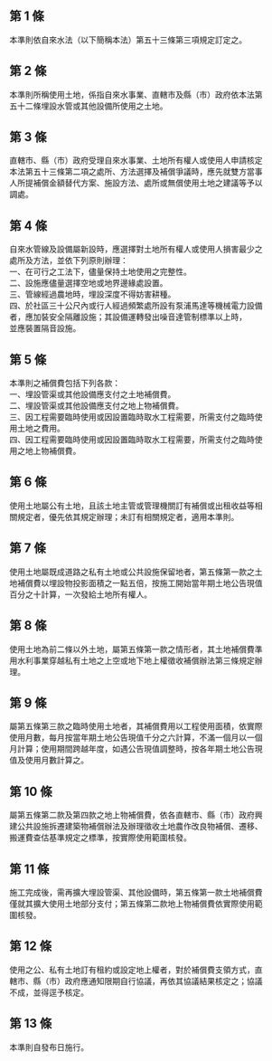 第 1 條
-------
本準則依自來水法（以下簡稱本法）第五十三條第三項規定訂定之。

第 2 條
-------
本準則所稱使用土地，係指自來水事業、直轄市及縣（市）政府依本法第  
五十二條埋設水管或其他設備所使用之土地。

第 3 條
-------
直轄市、縣（市）政府受理自來水事業、土地所有權人或使用人申請核定  
本法第五十三條第二項之處所、方法選擇及補償爭議時，應先就雙方當事  
人所提補償金額替代方案、施設方法、處所或無償使用土地之建議等予以  
調處。

第 4 條
-------
自來水管線及設備屬新設時，應選擇對土地所有權人或使用人損害最少之  
處所及方法，並依下列原則辦理：  
一、在可行之工法下，儘量保持土地使用之完整性。  
二、設施應儘量選擇空地或地界邊緣處設置。  
三、管線經過農地時，埋設深度不得妨害耕種。  
四、於社區三十公尺內或行人經過頻繁處所設有泵浦馬達等機械電力設備  
    者，應加裝安全隔離設施；其設備運轉發出噪音達管制標準以上時，  
    並應裝置隔音設施。

第 5 條
-------
本準則之補償費包括下列各款：  
一、埋設管渠或其他設備應支付之土地補償費。  
二、埋設管渠或其他設備應支付之地上物補償費。  
三、因工程需要臨時使用或因設置臨時取水工程需要，所需支付之臨時使  
    用土地之費用。  
四、因工程需要臨時使用或因設置臨時取水工程需要，所需支付之臨時使  
    用之地上物補償費。

第 6 條
-------
使用土地屬公有土地，且該土地主管或管理機關訂有補償或出租收益等相  
關規定者，優先依其規定辦理；未訂有相關規定者，適用本準則。

第 7 條
-------
使用土地屬既成道路之私有土地或公共設施保留地者，第五條第一款之土  
地補償費以埋設物投影面積之一點五倍，按施工開始當年期土地公告現值  
百分之十計算，一次發給土地所有權人。

第 8 條
-------
使用土地為前二條以外土地，屬第五條第一款之情形者，其土地補償費準  
用水利事業穿越私有土地之上空或地下地上權徵收補償辦法第三條規定辦  
理。

第 9 條
-------
屬第五條第三款之臨時使用土地者，其補償費用以工程使用面積，依實際  
使用月數，每月按當年期土地公告現值千分之六計算，不滿一個月以一個  
月計算；使用期間跨越年度，如遇公告現值調整時，按各年期土地公告現  
值及使用月數計算之。

第 10 條
--------
屬第五條第二款及第四款之地上物補償費，依各直轄市、縣（市）政府興  
建公共設施拆遷建築物補償辦法及辦理徵收土地農作改良物補償、遷移、  
搬運費查估基準規定之標準，按實際使用範圍核發。

第 11 條
--------
施工完成後，需再擴大埋設管渠、其他設備時，第五條第一款土地補償費  
僅就其擴大使用土地部分支付；第五條第二款地上物補償費依實際使用範  
圍核發。

第 12 條
--------
使用之公、私有土地訂有租約或設定地上權者，對於補償費支領方式，直  
轄市、縣（市）政府應通知限期自行協議，再依其協議結果核定之；協議  
不成，並得逕予核定。

第 13 條
--------
本準則自發布日施行。

